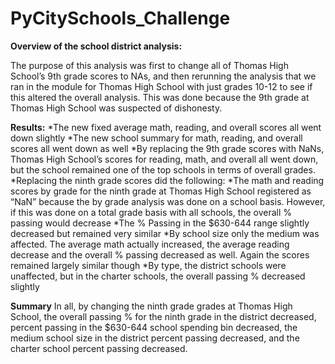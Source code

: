 # PyCitySchools_Challenge
**Overview of the school district analysis:**

The purpose of this analysis was first to change all of Thomas High School’s 9th grade scores to NAs, and then rerunning the analysis that we ran in the module for Thomas High School with just grades 10-12 to see if this altered the overall analysis. This was done because the 9th grade at Thomas High School was suspected of dishonesty.

**Results:**
*The new fixed average math, reading, and overall scores all went down slightly
*The new school summary for math, reading, and overall scores all went down as well
*By replacing the 9th grade scores with NaNs, Thomas High School’s scores for reading, math, and overall all went down, but the school remained one of the top schools in terms of overall grades.
*Replacing the ninth grade scores did the following:
  *The math and reading scores by grade for the ninth grade at Thomas High School registered as “NaN” because the by grade analysis was done on a school basis. However, if this was done on a total grade basis with all schools, the overall % passing would decrease
  *The % Passing in the $630-644 range slightly decreased but remained very similar
  *By school size only the medium was affected. The average math actually increased, the average reading decrease and the overall % passing decreased as well. Again the scores remained largely similar though
  *By type, the district schools were unaffected, but in the charter schools, the overall passing % decreased slightly

**Summary**
In all, by changing the ninth grade grades at Thomas High School, the overall passing % for the ninth grade in the district decreased, percent passing in the $630-644 school spending bin decreased, the medium school size in the district percent passing decreased, and the charter school percent passing decreased. 


